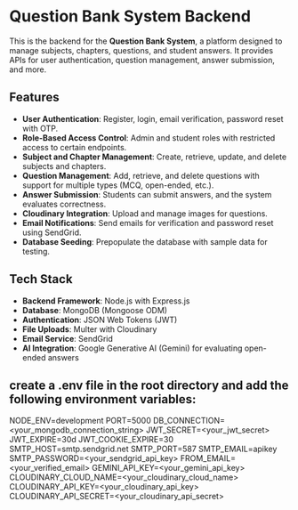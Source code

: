 # Question Bank System Backend

This is the backend for the **Question Bank System**, a platform designed to manage subjects, chapters, questions, and student answers. It provides APIs for user authentication, question management, answer submission, and more.

## Features

- **User Authentication**: Register, login, email verification, password reset with OTP.
- **Role-Based Access Control**: Admin and student roles with restricted access to certain endpoints.
- **Subject and Chapter Management**: Create, retrieve, update, and delete subjects and chapters.
- **Question Management**: Add, retrieve, and delete questions with support for multiple types (MCQ, open-ended, etc.).
- **Answer Submission**: Students can submit answers, and the system evaluates correctness.
- **Cloudinary Integration**: Upload and manage images for questions.
- **Email Notifications**: Send emails for verification and password reset using SendGrid.
- **Database Seeding**: Prepopulate the database with sample data for testing.

## Tech Stack

- **Backend Framework**: Node.js with Express.js
- **Database**: MongoDB (Mongoose ODM)
- **Authentication**: JSON Web Tokens (JWT)
- **File Uploads**: Multer with Cloudinary
- **Email Service**: SendGrid
- **AI Integration**: Google Generative AI (Gemini) for evaluating open-ended answers

## create a .env file in the root directory and add the following environment variables:

NODE_ENV=development
PORT=5000
DB_CONNECTION=<your_mongodb_connection_string>
JWT_SECRET=<your_jwt_secret>
JWT_EXPIRE=30d
JWT_COOKIE_EXPIRE=30
SMTP_HOST=smtp.sendgrid.net
SMTP_PORT=587
SMTP_EMAIL=apikey
SMTP_PASSWORD=<your_sendgrid_api_key>
FROM_EMAIL=<your_verified_email>
GEMINI_API_KEY=<your_gemini_api_key>
CLOUDINARY_CLOUD_NAME=<your_cloudinary_cloud_name>
CLOUDINARY_API_KEY=<your_cloudinary_api_key>
CLOUDINARY_API_SECRET=<your_cloudinary_api_secret>
